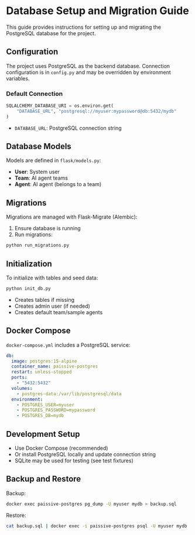 # Database Setup and Migration Guide

This guide provides instructions for setting up and migrating the PostgreSQL database for the project.

## Configuration

The project uses PostgreSQL as the backend database. Connection configuration is in `config.py` and may be overridden by environment variables.

### Default Connection

```python
SQLALCHEMY_DATABASE_URI = os.environ.get(
    "DATABASE_URL", "postgresql://myuser:mypassword@db:5432/mydb"
)
```

- `DATABASE_URL`: PostgreSQL connection string

## Database Models

Models are defined in `flask/models.py`:
- **User**: System user
- **Team**: AI agent teams
- **Agent**: AI agent (belongs to a team)

## Migrations

Migrations are managed with Flask-Migrate (Alembic):

1. Ensure database is running
2. Run migrations:

```bash
python run_migrations.py
```

## Initialization

To initialize with tables and seed data:

```bash
python init_db.py
```

- Creates tables if missing
- Creates admin user (if needed)
- Creates default team/sample agents

## Docker Compose

`docker-compose.yml` includes a PostgreSQL service:

```yaml
db:
  image: postgres:15-alpine
  container_name: paissive-postgres
  restart: unless-stopped
  ports:
    - "5432:5432"
  volumes:
    - postgres-data:/var/lib/postgresql/data
  environment:
    - POSTGRES_USER=myuser
    - POSTGRES_PASSWORD=mypassword
    - POSTGRES_DB=mydb
```

## Development Setup

- Use Docker Compose (recommended)
- Or install PostgreSQL locally and update connection string
- SQLite may be used for testing (see test fixtures)

## Backup and Restore

Backup:

```bash
docker exec paissive-postgres pg_dump -U myuser mydb > backup.sql
```

Restore:

```bash
cat backup.sql | docker exec -i paissive-postgres psql -U myuser mydb
```
